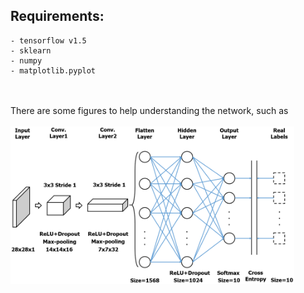 ## Requirements:
    - tensorflow v1.5
    - sklearn
    - numpy
    - matplotlib.pyplot
<br>
<br>
There are some figures to help understanding the network, such as <br>
<br>
<img src="./imgs/CNN_ALL_mnist.png" width="90%" height="90%">
